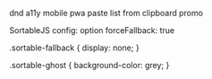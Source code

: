dnd
a11y
mobile
pwa
paste list from clipboard
promo

SortableJS config:
  option forceFallback: true

  .sortable-fallback {
    display: none;
  }
    
  .sortable-ghost {
    background-color: grey;
  }